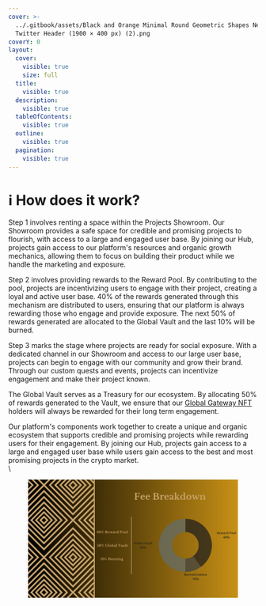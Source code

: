 ```yaml
---
cover: >-
  ../.gitbook/assets/Black and Orange Minimal Round Geometric Shapes New eBook
  Twitter Header (1900 × 400 px) (2).png
coverY: 0
layout:
  cover:
    visible: true
    size: full
  title:
    visible: true
  description:
    visible: true
  tableOfContents:
    visible: true
  outline:
    visible: true
  pagination:
    visible: true
---
```


# ℹ How does it work?

Step 1 involves renting a space within the Projects Showroom. Our Showroom provides a safe space for credible and promising projects to flourish, with access to a large and engaged user base. By joining our Hub, projects gain access to our platform's resources and organic growth mechanics, allowing them to focus on building their product while we handle the marketing and exposure.

Step 2 involves providing rewards to the Reward Pool. By contributing to the pool, projects are incentivizing users to engage with their project, creating a loyal and active user base. 40% of the rewards generated through this mechanism are distributed to users, ensuring that our platform is always rewarding those who engage and provide exposure. The next 50% of rewards generated are allocated to the Global Vault and the last 10% will be burned.

Step 3 marks the stage where projects are ready for social exposure. With a dedicated channel in our Showroom and access to our large user base, projects can begin to engage with our community and grow their brand. Through our custom quests and events, projects can incentivize engagement and make their project known.

The Global Vault serves as a Treasury for our ecosystem. By allocating 50% of rewards generated to the Vault, we ensure that our [Global Gateway NFT](../tokenomics/the-global-gateway-nft.md) holders will always be rewarded for their long term engagement.

Our platform's components work together to create a unique and organic ecosystem that supports credible and promising projects while rewarding users for their engagement. By joining our Hub, projects gain access to a large and engaged user base while users gain access to the best and most promising projects in the crypto market.\
\


<figure><img src="../.gitbook/assets/4 (1).png" alt=""><figcaption></figcaption></figure>
